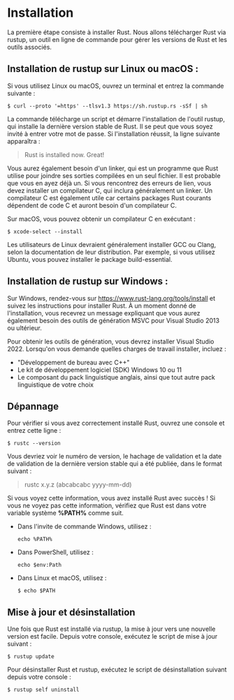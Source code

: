 # Installation

La première étape consiste à installer Rust. Nous allons télécharger Rust via rustup, un outil en ligne de commande pour gérer les versions de Rust et les outils associés.

## Installation de rustup sur Linux ou macOS :

Si vous utilisez Linux ou macOS, ouvrez un terminal et entrez la commande suivante :

```$ curl --proto '=https' --tlsv1.3 https://sh.rustup.rs -sSf | sh```

La commande télécharge un script et démarre l'installation de l'outil rustup, qui installe la dernière version stable de Rust. Il se peut que vous soyez invité à entrer votre mot de passe. Si l'installation réussit, la ligne suivante apparaîtra :

> Rust is installed now. Great!

Vous aurez également besoin d'un linker, qui est un programme que Rust utilise pour joindre ses sorties compilées en un seul fichier. Il est probable que vous en ayez déjà un. Si vous rencontrez des erreurs de lien, vous devez installer un compilateur C, qui inclura généralement un linker. Un compilateur C est également utile car certains packages Rust courants dépendent de code C et auront besoin d'un compilateur C.

Sur macOS, vous pouvez obtenir un compilateur C en exécutant :

```$ xcode-select --install```

Les utilisateurs de Linux devraient généralement installer GCC ou Clang, selon la documentation de leur distribution. Par exemple, si vous utilisez Ubuntu, vous pouvez installer le package build-essential.

## Installation de rustup sur Windows :

Sur Windows, rendez-vous sur https://www.rust-lang.org/tools/install et suivez les instructions pour installer Rust. À un moment donné de l'installation, vous recevrez un message expliquant que vous aurez également besoin des outils de génération MSVC pour Visual Studio 2013 ou ultérieur.

Pour obtenir les outils de génération, vous devrez installer Visual Studio 2022. Lorsqu'on vous demande quelles charges de travail installer, incluez :

* "Développement de bureau avec C++"
* Le kit de développement logiciel (SDK) Windows 10 ou 11
* Le composant du pack linguistique anglais, ainsi que tout autre pack linguistique de votre choix

## Dépannage
Pour vérifier si vous avez correctement installé Rust, ouvrez une console et entrez cette ligne :

```$ rustc --version```

Vous devriez voir le numéro de version, le hachage de validation et la date de validation de la dernière version stable qui a été publiée, dans le format suivant :

> rustc x.y.z (abcabcabc yyyy-mm-dd)

Si vous voyez cette information, vous avez installé Rust avec succès ! Si vous ne voyez pas cette information, vérifiez que Rust est dans votre variable système **%PATH%** comme suit.


- Dans l'invite de commande Windows, utilisez :

    ```echo %PATH%```

- Dans PowerShell, utilisez :

    ```echo $env:Path```

-  Dans Linux et macOS, utilisez :

    ```$ echo $PATH```

## Mise à jour et désinstallation
Une fois que Rust est installé via rustup, la mise à jour vers une nouvelle version est facile. Depuis votre console, exécutez le script de mise à jour suivant :

```$ rustup update```

Pour désinstaller Rust et rustup, exécutez le script de désinstallation suivant depuis votre console :

```$ rustup self uninstall```